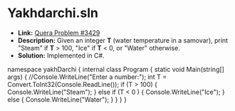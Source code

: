 # Yakhdarchi.sln

- **Link:** [Quera Problem #3429](https://quera.org/problemset/3429)
- **Description:** Given an integer **T** (water temperature in a samovar), print "Steam" if **T** > 100, "Ice" if **T** < 0, or "Water" otherwise.
- **Solution:** Implemented in C#.

namespace yakhDarchi
{
    internal class Program
    {
        static void Main(string[] args)
        {
            //Console.WriteLine("Enter a number:");
            int T = Convert.ToInt32(Console.ReadLine());
            if (T > 100)
            {
                Console.WriteLine("Steam");
            }
            else if (T < 0  )
            {
                Console.WriteLine("Ice");
            }
            else
            {
                Console.WriteLine("Water");
            }
        }
    }
}

